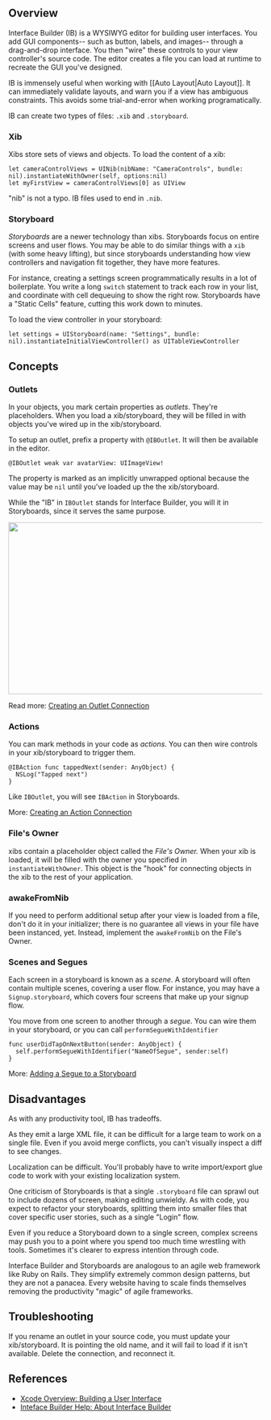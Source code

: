 ## Overview

Interface Builder (IB) is a WYSIWYG editor for building user interfaces. You add GUI components-- such as button, labels, and images-- through a drag-and-drop interface. You then "wire" these controls to your view controller's source code. The editor creates a file you can load at runtime to recreate the GUI you've designed.

IB is immensely useful when working with [[Auto Layout|Auto Layout]]. It can immediately validate layouts, and warn you if a view has ambiguous constraints. This avoids some trial-and-error when working programatically.

IB can create two types of files: `.xib` and `.storyboard`.

### Xib

Xibs store sets of views and objects. To load the content of a xib:

```
let cameraControlViews = UINib(nibName: "CameraControls", bundle: nil).instantiateWithOwner(self, options:nil)
let myFirstView = cameraControlViews[0] as UIView
```

"nib" is not a typo. IB files used to end in `.nib`.

### Storyboard

*Storyboards* are a newer technology than xibs. Storyboards focus on entire screens and user flows. You may be able to do similar things with a `xib` (with some heavy lifting), but since storyboards understanding how view controllers and navigation fit together, they have more features.

For instance, creating a settings screen programmatically results in a lot of boilerplate. You write a long `switch` statement to track each row in your list, and coordinate with cell dequeuing to show the right row. Storyboards have a "Static Cells" feature, cutting this work down to minutes.

To load the view controller in your storyboard:

```
let settings = UIStoryboard(name: "Settings", bundle: nil).instantiateInitialViewController() as UITableViewController
```

## Concepts

### Outlets

In your objects, you mark certain properties as *outlets*. They're placeholders. When you load a xib/storyboard, they will be filled in with objects you've wired up in the xib/storyboard.

To setup an outlet, prefix a property with `@IBOutlet`. It will then be available in the editor.

```
@IBOutlet weak var avatarView: UIImageView!
```

The property is marked as an implicitly unwrapped optional because the value may be `nil` until you've loaded up the the xib/storyboard.

While the "IB" in `IBOutlet` stands for Interface Builder, you will it in Storyboards, since it serves the same purpose.

<img src="https://i.imgur.com/MKFzvh8.gif" width="678" height="340" />

Read more: [Creating an Outlet Connection](https://developer.apple.com/library/ios/recipes/xcode_help-interface_builder/articles-connections_bindings/CreatingOutlet.html)

### Actions

You can mark methods in your code as *actions*. You can then wire controls in your xib/storyboard to trigger them.

```
@IBAction func tappedNext(sender: AnyObject) {
  NSLog("Tapped next")
}
```

Like `IBOutlet`, you will see `IBAction` in Storyboards.

More: [Creating an Action Connection](https://developer.apple.com/library/ios/recipes/xcode_help-interface_builder/articles-connections_bindings/CreatingAction.html)

### File's Owner

xibs contain a placeholder object called the *File's Owner.* When your xib is loaded, it will be filled with the owner you specified in `instantiateWithOwner`. This object is the "hook" for connecting objects in the xib to the rest of your application.

### awakeFromNib

If you need to perform additional setup after your view is loaded from a file, don't do it in your initializer; there is no guarantee all views in your file have been instanced, yet. Instead, implement the `awakeFromNib` on the File's Owner.

### Scenes and Segues

Each screen in a storyboard is known as a *scene*. A storyboard will often contain multiple scenes, covering a user flow. For instance, you may have a `Signup.storyboard`, which covers four screens that make up your signup flow.

You move from one screen to another through a *segue*. You can wire them in your storyboard, or you can call `performSegueWithIdentifier`

```
func userDidTapOnNextButton(sender: AnyObject) {
  self.performSegueWithIdentifier("NameOfSegue", sender:self)
}

```

More: [Adding a Segue to a Storyboard](https://developer.apple.com/library/ios/recipes/xcode_help-interface_builder/articles-storyboard/StoryboardSegue.html)

## Disadvantages

As with any productivity tool, IB has tradeoffs.

As they emit a large XML file, it can be difficult for a large team to work on a single file. Even if you avoid merge conflicts, you can't visually inspect a diff to see changes.

Localization can be difficult. You'll probably have to write import/export glue code to work with your existing localization system.

One criticism of Storyboards is that a single `.storyboard` file can sprawl out to include dozens of screen, making editing unwieldy. As with code, you expect to refactor your storyboards, splitting them into smaller files that cover specific user stories, such as a single "Login" flow.

Even if you reduce a Storyboard down to a single screen, complex screens may push you to a point where you spend too much time wrestling with tools. Sometimes it's clearer to express intention through code.

Interface Builder and Storyboards are analogous to an agile web framework like Ruby on Rails. They simplify extremely common design patterns, but they are not a panacea. Every website having to scale finds themselves removing the productivity "magic" of agile frameworks.

## Troubleshooting

If you rename an outlet in your source code, you must update your xib/storyboard. It is pointing the old name, and it will fail to load if it isn't available. Delete the connection, and reconnect it.

## References

* [Xcode Overview: Building a User Interface](https://developer.apple.com/library/ios/documentation/ToolsLanguages/Conceptual/Xcode_Overview/Edit_User_Interfaces/edit_user_interface.html)
* [Inteface Builder Help: About Interface Builder](https://developer.apple.com/library/ios/recipes/xcode_help-interface_builder/AboutInterfaceBuilder/AboutInterfaceBuilder.html)